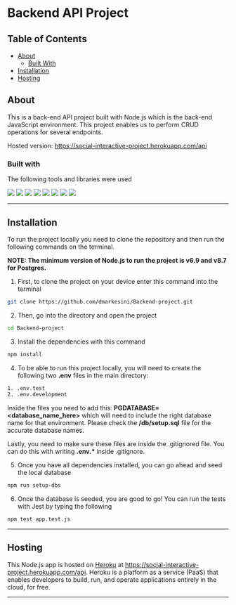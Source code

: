 # Backend API Project

## Table of Contents

- [About](#about)
  - [Built With](#built-with)
- [Installation](#installation)
- [Hosting](#hosting)

## About

This is a back-end API project built with Node.js which is the back-end JavaScript environment. This project enables us to perform CRUD operations for several endpoints.

Hosted version: https://social-interactive-project.herokuapp.com/api

### Built with

The following tools and libraries were used

[<img src="https://img.shields.io/badge/-Node.js-grey">](https://nodejs.org/en/) [<img src="https://img.shields.io/badge/-Express-green">](https://expressjs.com/) [<img src="https://img.shields.io/badge/-Postgres-orange">](https://www.npmjs.com/package/pg) [<img src="https://img.shields.io/badge/-Jest-blue">](https://www.npmjs.com/package/jest) [<img src="https://img.shields.io/badge/-Jest--Sorted-purple">](https://www.npmjs.com/package/jest-sorted) [<img src="https://img.shields.io/badge/-Husky-yellow">](https://www.npmjs.com/package/husky) [<img src="https://img.shields.io/badge/-Supertest-green">](https://www.npmjs.com/package/supertest) [<img src="https://img.shields.io/badge/-Pg--format-red">](https://www.npmjs.com/package/pg-format)

---

## Installation

To run the project locally you need to clone the repository and then run the following commands on the terminal.

<b>NOTE: The minimum version of Node.js to run the project is v6.9 and v8.7 for Postgres. </b>

1. First, to clone the project on your device enter this command into the terminal

```sh
git clone https://github.com/dmarkesini/Backend-project.git
```

2. Then, go into the directory and open the project

```sh
cd Backend-project
```

3. Install the dependencies with this command

```sh
npm install
```

4. To be able to run this project locally, you will need to create the following two <b>.env</b> files in the main directory:

```sh
1. .env.test
2. .env.development
```

Inside the files you need to add this: <b>PGDATABASE=<database_name_here></b> which will need to include the right database name for that environment. Please check the <b> /db/setup.sql</b> file for the accurate database names.

Lastly, you need to make sure these files are inside the .gitignored file. You can do this with writing <b>.env.\*</b> inside .gitignore.

5. Once you have all dependencies installed, you can go ahead and seed the local database

```sh
npm run setup-dbs
```

6. Once the database is seeded, you are good to go! You can run the tests with Jest by typing the following

```sh
npm test app.test.js
```

---

## Hosting

This Node.js app is hosted on [Heroku](https://dashboard.heroku.com/apps) at https://social-interactive-project.herokuapp.com/api.
Heroku is a platform as a service (PaaS) that enables developers to build, run, and operate applications entirely in the cloud, for free.

---
